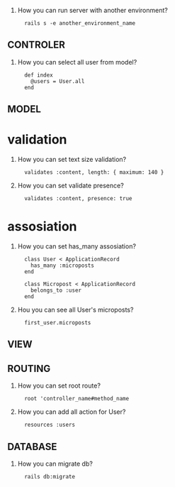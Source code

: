 1. How you can run server with another environment?
         
         rails s -e another_environment_name
## CONTROLER
1. How you can select all user from model?
         
         def index
           @users = User.all
         end



## MODEL
# validation

1. How you can set text size validation?
         
         validates :content, length: { maximum: 140 }
2. How you can set validate presence?
         
         validates :content, presence: true
# assosiation
1. How you can set has_many assosiation?
         
         class User < ApplicationRecord
           has_many :microposts
         end
         
         class Micropost < ApplicationRecord
           belongs_to :user
         end
2. Hou you can see all User's microposts?
         
         first_user.microposts

## VIEW

## ROUTING 
1. How you can set root route?
         
         root 'controller_name#method_name
2. How you can add all action for User?
         
         resources :users

## DATABASE
1. How you can migrate db?
         
         rails db:migrate
